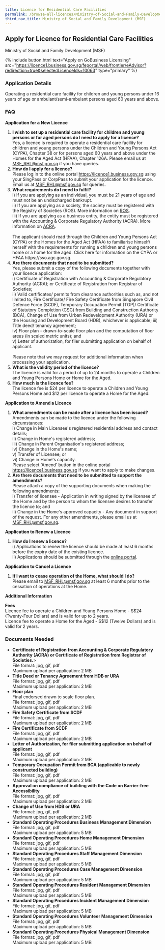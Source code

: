```yaml
---
title: Licence for Residential Care Facilities
permalink: /browse-all-licences/Ministry-of-Social-and-Family-Development-(MSF)/Licence-for-Residential-Care-Facilities
third_nav_title: Ministry of Social and Family Development (MSF)
---
```


## Apply for Licence for Residential Care Facilities

Ministry of Social and Family Development (MSF)

{% include button.html text="Apply on GoBusiness Licensing" src="https://licence1.business.gov.sg/feportal/web/frontier/eAdvisor?redirection=true&selectedLicenceIds=10063" type="primary" %}

<H3>Application Details</H3>

<p>Operating a residential care facility for children and young persons under 16 years of age or ambulant/semi-ambulant persons aged 60 years and above.</p>

<h3>FAQ</h3>

<p><strong>Application for a New Licence</strong></p>

<ol>
 <li>
    <strong>I wish to set up a residential care facility for children and young persons or for aged persons do I need to apply for a licence?</strong><br>
Yes, a licence is required to operate a residential care facility for children and young persons under the Children and Young Persons Act (CYPA), Chapter 38 or for persons aged 60 years and above under the Homes for the Aged Act (HFAA), Chapter 126A.
Please email us at <a href="mailto:MSF_RHL@msf.gov.sg">MSF_RHL@msf.gov.sg</a> if you have queries.
</li>

 <li>
<strong>How do I apply for a licence?</strong><br>
Please log in to the online portal <a href="https://licence1.business.gov.sg" target="_blank" rel="noopener">https://licence1.business.gov.sg</a> using your SingPass or CorpPass to submit your application for the licence.
Email us at <a href="mailto:MSF_RHL@msf.gov.sg">MSF_RHL@msf.gov.sg</a> for queries.
</li>

<li>
<strong>What requirements do I need to fulfil?</strong><br>
i) If you are applying as an individual, you must be 21 years of age and must not be an undischarged bankrupt.<br>
ii) If you are applying as a society, the society must be registered with the Registry of Societies (ROS). More information on <a href="https://www.ros.mha.gov.sg" target="_blank" rel="noopener">ROS</a>.<br>
iii) If you are applying as a business entity, the entity must be registered with the Accounting & Corporate Regulatory Authority (ACRA). More information on <a href="https://www.acra.gov.sg" target="_blank" rel="noopener">ACRA</a>.<br><br>
The applicant should read through the Children and Young Persons Act (CYPA) or the Homes for the Aged Act (HFAA) to familiarise himself/ herself with the requirements for running a children and young persons home or a home for the aged. Click here for information on the CYPA or HFAA  https://sso.agc.gov.sg.
</li>


<li>
<strong>Are there documents that need to be submitted?</strong><br>
Yes, please submit a copy of the following documents together with your licence application:<br>
i) Certificate of Registration with Accounting & Corporate Regulatory Authority (ACRA); or Certificate of Registration from Registrar of Societies;<br>
ii) Valid certificates/ permits from clearance authorities such as, and not limited to, Fire Certificate/ Fire Safety Certificate from Singapore Civil Defence Force (SCDF), Temporary Occupation Permit (TOP)/ Certificate of Statutory Completion (CSC) from Building and Construction Authority (BCA), Change of Use from Urban Redevelopment Authority (URA) or the Housing and Development Board (HDB), whichever is applicable;
iii) Title deed/ tenancy agreement;<br>
iv) Floor plan - drawn-to-scale floor plan and the computation of floor areas (in scaled metric units); and<br>
v) Letter of authorization, for filer submitting application on behalf of applicant.<br><br>
Please note that we may request for additional information when processing your application.
</li>


<li>
<strong>What is the validity period of the licence?</strong><br>
The licence is valid for a period of up to 24 months to operate a Children and Young Persons Home or Home for the Aged.
</li>

<li>
<strong>How much is the licence fee?</strong><br>
The licence fee is $24 per licence to operate a Children and Young Persons Home and $12 per licence to operate a Home for the Aged.
</li>

</ol>


<p><strong>Application to Amend a Licence</strong></p>
<ol>
<li>
<strong>What amendments can be made after a licence has been issued?</strong><br>
Amendments can be made to the licence under the following circumstances:<br>
i) Change in Main Licensee's registered residential address and contact details;<br>
ii) Change in Home's registered address;<br>
iii) Change in Parent Organisation's registered address;<br>
iv) Change in the Home's name;<br>
v) Transfer of Licensee; or<br>
vi) Change in Home's capacity.<br>
Please select 'Amend' button in the online portal <a href="https://licence1.business.gov.sg" target="_blank" rel="noopener">https://licence1.business.gov.sg</a> if you want to apply to make changes.
</li>

<li>
<strong>Are there documents that need to be submitted to support the amendments?</strong><br>
Please attach a copy of the supporting documents when making the following amendments:<br>
i) Transfer of licensee - Application in writing signed by the licensee of the Home and by the person to whom the licensee desires to transfer the licence to; and<br>
ii) Change in the Home's approved capacity - Any document in support of the request.
For any other amendments, please email us at <a href="mailto:MSF_RHL@msf.gov.sg">MSF_RHL@msf.gov.sg</a>.

</li>

</ol>

<p><strong>Application to Renew a Licence</strong></p>
<ol>
<li>
<strong>How do I renew a licence?</strong><br>
i) Applications to renew the licence should be made at least 6 months before the expiry date of the existing licence.<br>
ii) Applications should be submitted through the <a href="https://licence1.business.gov.sg" target="_blank" rel="noopener">online portal</a>.
</li>

</ol>

<p><strong>Application to Cancel a Licence</strong></p>
<ol>
<li>
<strong>If I want to cease operation of the Home, what should I do?</strong><br>
Please email to <a href="mailto:MSF_RHL@msf.gov.sg">MSF_RHL@msf.gov.sg</a> at least 6 months prior to the cessation of operations at the Home.
</li>
</ol>






<strong>Additional Information</strong>

<p><strong>Fees</strong><br>
Licence fee to operate a Children and Young Persons Home - S$24 (Twenty-Four Dollars) and is valid for up to 2 years.<br>
Licence fee to operate a Home for the Aged - S$12 (Twelve Dollars) and is valid for 2 years.
</p>


<H3>Documents Needed</H3>

<ul>
<li><strong>Certificate of Registration from Accounting & Corporate Regulatory Authority (ACRA) or Certificate of Registration from Registrar of Societies.</strong>><br>
File format: jpg, gif, pdf<br>
Maximum upload per application: 2 MB
</li>
<li><strong>Title Deed or Tenancy Agreement from HDB or URA</strong><br>
File format: jpg, gif, pdf<br>
Maximum upload per application: 2 MB
</li>
<li><strong>Floor plan</strong><br />Final endorsed drawn to scale floor plan.<br>
File format: jpg, gif, pdf<br>
Maximum upload per application: 2 MB
</li>
<li><strong>Fire Safety Certificate from SCDF</strong><br>
File format: jpg, gif, pdf<br>
Maximum upload per application: 2 MB
</li>
<li><strong>Fire Certificate from SCDF</strong><br>
File format: jpg, gif, pdf<br>
Maximum upload per application: 2 MB
</li>
<li><strong>Letter of Authorization, for filer submitting application on behalf of applicant</strong><br>
File format: jpg, gif, pdf<br>
Maximum upload per application: 2 MB
</li>
<li><strong>Temporary Occupation Permit from BCA (applicable to newly constructed building)</strong><br>
File format: jpg, gif, pdf<br>
Maximum upload per application: 2 MB
</li>
<li><strong>Approval on compliance of building with the Code on Barrier-free Accessibility</strong><br>
File format: jpg, gif, pdf<br>
Maximum upload per application: 2 MB
</li>
<li><strong>Change of Use from HDB or URA</strong><br>
File format: jpg, gif, pdf<br>
Maximum upload per application: 2 MB
</li>
<li><strong>Standard Operating Procedures Business Management Dimension</strong><br>
File format: jpg, gif, pdf<br>
Maximum upload per application: 5 MB
</li>
<li><strong>Standard Operating Procedures Home Management Dimension</strong><br>
File format: jpg, gif, pdf<br>
Maximum upload per application: 5 MB
</li>
<li><strong>Standard Operating Procedures Staff Management Dimension</strong><br>
File format: jpg, gif, pdf<br>
Maximum upload per application: 5 MB
</li>
<li><strong>Standard Operating Procedures Case Management Dimension</strong><br>
File format: jpg, gif, pdf<br>
Maximum upload per application: 5 MB
</li>
<li><strong>Standard Operating Procedures Resident Management Dimension</strong><br>
File format: jpg, gif, pdf<br>
Maximum upload per application: 5 MB
</li>
<li><strong>Standard Operating Procedures Incident Management Dimension</strong><br>
File format: jpg, gif, pdf<br>
Maximum upload per application: 5 MB
</li>
<li><strong>Standard Operating Procedures Volunteer Management Dimension</strong><br>
File format: jpg, gif, pdf<br>
Maximum upload per application: 5 MB
</li>
<li><strong>Standard Operating Procedures Physical Management Dimension</strong><br>
File format: jpg, gif, pdf<br>
Maximum upload per application: 5 MB
</li>
</ul>



